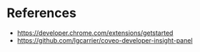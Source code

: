 # References

* https://developer.chrome.com/extensions/getstarted
* https://github.com/lgcarrier/coveo-developer-insight-panel
